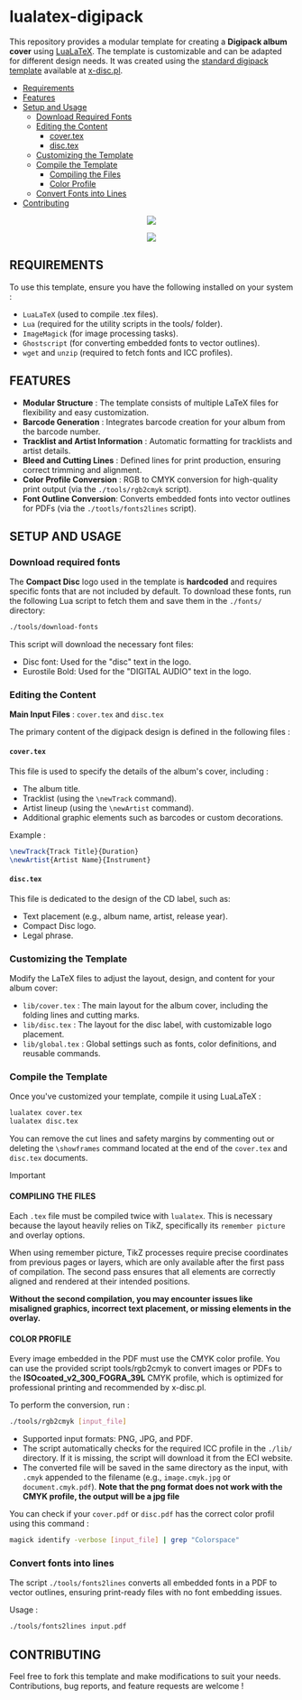 # lualatex-digipack

This repository provides a modular template for creating a **Digipack album cover** using [LuaLaTeX](https://www.luatex.org/). The template is customizable and can be adapted for different design needs. It was created using the [standard digipack template](https://x-disc.pl/wp-content/uploads/2023/05/D01-DigipackCD4p-6mm.pdf) available at [x-disc.pl](https://x-disc.pl/).

- [Requirements](#requirements)
- [Features](#features)
- [Setup and Usage](#setup-and-usage)
  - [Download Required Fonts](#download-required-fonts)
  - [Editing the Content](#editing-the-content)
    - [cover.tex](#cover.tex)
    - [disc.tex](#disc.tex)
  - [Customizing the Template](#customizing-the-template)
  - [Compile the Template](#compile-the-template)
    - [Compiling the Files](#compiling-the-files)
    - [Color Profile](#color-profile)
  - [Convert Fonts into Lines](#convert-fonts-into-lines)
- [Contributing](#contributing)

<p align="center">
    <img src="https://github.com/user-attachments/assets/d9648eb6-d4e9-4321-a45c-4d8faf782708">
</p>

<p align="center">
    <img src="https://github.com/user-attachments/assets/d4f3c7c4-c65b-40e7-b14b-5e7b5273be39">
</p>

## REQUIREMENTS

To use this template, ensure you have the following installed on your system :

* `LuaLaTeX` (used to compile .tex files).
* `Lua` (required for the utility scripts in the tools/ folder).
* `ImageMagick` (for image processing tasks).
* `Ghostscript` (for converting embedded fonts to vector outlines).
* `wget` and `unzip` (required to fetch fonts and ICC profiles).

## FEATURES

* **Modular Structure** : The template consists of multiple LaTeX files for flexibility and easy customization.
* **Barcode Generation** : Integrates barcode creation for your album from the barcode number.
* **Tracklist and Artist Information** : Automatic formatting for tracklists and artist details.
* **Bleed and Cutting Lines** : Defined lines for print production, ensuring correct trimming and alignment.
* **Color Profile Conversion** : RGB to CMYK conversion for high-quality print output (via the `./tools/rgb2cmyk` script).
* **Font Outline Conversion**: Converts embedded fonts into vector outlines for PDFs (via the `./tootls/fonts2lines` script).

## SETUP AND USAGE

### Download required fonts

The **Compact Disc** logo used in the template is **hardcoded** and requires specific fonts that are not included by default. To download these fonts, run the following Lua script to fetch them and save them in the `./fonts/` directory:

```bash
./tools/download-fonts
```

This script will download the necessary font files:

* Disc font: Used for the "disc" text in the logo.
* Eurostile Bold: Used for the "DIGITAL AUDIO" text in the logo.

### Editing the Content

**Main Input Files** : `cover.tex` and `disc.tex`

The primary content of the digipack design is defined in the following files :

#### `cover.tex`

This file is used to specify the details of the album's cover, including :

* The album title.
* Tracklist (using the `\newTrack` command).
* Artist lineup (using the `\newArtist` command).
* Additional graphic elements such as barcodes or custom decorations.

Example :

```tex
\newTrack{Track Title}{Duration}
\newArtist{Artist Name}{Instrument}
```

#### `disc.tex`

This file is dedicated to the design of the CD label, such as:

* Text placement (e.g., album name, artist, release year).
* Compact Disc logo.
* Legal phrase.

### Customizing the Template

Modify the LaTeX files to adjust the layout, design, and content for your album cover:

* `lib/cover.tex` : The main layout for the album cover, including the folding lines and cutting marks.
* `lib/disc.tex` : The layout for the disc label, with customizable logo placement.
* `lib/global.tex` : Global settings such as fonts, color definitions, and reusable commands.

### Compile the Template

Once you've customized your template, compile it using LuaLaTeX :

```bash
lualatex cover.tex
lualatex disc.tex
```

You can remove the cut lines and safety margins by commenting out or deleting the `\showframes` command located at the end of the `cover.tex` and `disc.tex` documents.

>[!Important]
>
> #### COMPILING THE FILES
>
>Each `.tex` file must be compiled twice with `lualatex`. This is necessary because the layout heavily relies on TikZ, specifically its `remember picture` and overlay options.
>
>When using remember picture, TikZ processes require precise coordinates from previous pages or layers, which are only available after the first pass of compilation. The second pass ensures that all elements are correctly aligned and rendered at their intended positions.
>
>**Without the second compilation, you may encounter issues like misaligned graphics, incorrect text placement, or missing elements in the overlay.**
>
> #### COLOR PROFILE
>
> Every image embedded in the PDF must use the CMYK color profile. You can use the provided script tools/rgb2cmyk to convert images or PDFs to the **ISOcoated_v2_300_FOGRA_39L** CMYK profile, which is optimized for professional printing and recommended by x-disc.pl.
> 
> To perform the conversion, run :
> 
> ```bash
> ./tools/rgb2cmyk [input_file]
> ```
> 
> * Supported input formats: PNG, JPG, and PDF.
> * The script automatically checks for the required ICC profile in the `./lib/` directory. If it is missing, the script will download it from the ECI website.
> * The converted file will be saved in the same directory as the input, with `.cmyk` appended to the filename (e.g., `image.cmyk.jpg` or `document.cmyk.pdf`). **Note that the png format does not work with the CMYK profile, the output will be a jpg file**
>
> You can check if your `cover.pdf` or `disc.pdf` has the correct color profil using this command :
>
> ```bash
> magick identify -verbose [input_file] | grep "Colorspace"
> ```

### Convert fonts into lines

The script `./tools/fonts2lines` converts all embedded fonts in a PDF to vector outlines, ensuring print-ready files with no font embedding issues.

Usage :

```bash
./tools/fonts2lines input.pdf
```

## CONTRIBUTING

Feel free to fork this template and make modifications to suit your needs. Contributions, bug reports, and feature requests are welcome !


